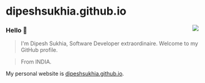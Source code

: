 # dipeshsukhia.github.io

<img align="right" src="https://github-readme-stats.vercel.app/api?username=dipeshsukhia&show_icons=true&icon_color=805AD5&text_color=718096&bg_color=000000&count_private=true&hide_rank=true" />

### Hello 👋

> I'm Dipesh Sukhia, Software Developer extraordinaire. Welcome to my GitHub profile.

> From INDIA.

My personal website is [dipeshsukhia.github.io](https://dipeshsukhia.github.io/).
